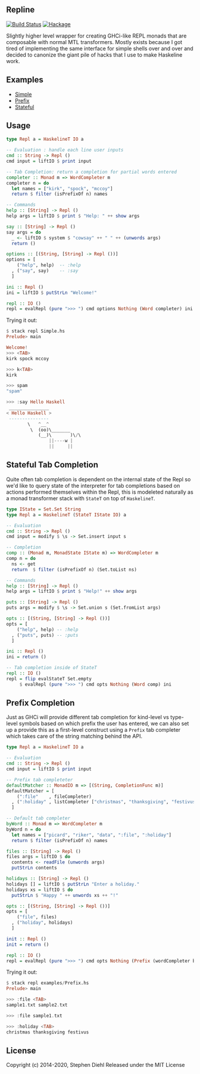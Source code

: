 Repline
-------

[![Build Status](https://travis-ci.org/sdiehl/repline.svg)](https://travis-ci.org/sdiehl/repline)
[![Hackage](https://img.shields.io/hackage/v/repline.svg)](https://hackage.haskell.org/package/repline)

Slightly higher level wrapper for creating GHCi-like REPL monads that are composable with normal MTL
transformers. Mostly exists because I got tired of implementing the same interface for simple shells over and
over and decided to canonize the giant pile of hacks that I use to make Haskeline work.

Examples
--------

* [Simple](examples/Simple.hs)
* [Prefix](examples/Prefix.hs)
* [Stateful](examples/Stateful.hs)

Usage
-----

```haskell
type Repl a = HaskelineT IO a

-- Evaluation : handle each line user inputs
cmd :: String -> Repl ()
cmd input = liftIO $ print input

-- Tab Completion: return a completion for partial words entered
completer :: Monad m => WordCompleter m
completer n = do
  let names = ["kirk", "spock", "mccoy"]
  return $ filter (isPrefixOf n) names

-- Commands
help :: [String] -> Repl ()
help args = liftIO $ print $ "Help: " ++ show args

say :: [String] -> Repl ()
say args = do
  _ <- liftIO $ system $ "cowsay" ++ " " ++ (unwords args)
  return ()

options :: [(String, [String] -> Repl ())]
options = [
    ("help", help)  -- :help
  , ("say", say)    -- :say
  ]

ini :: Repl ()
ini = liftIO $ putStrLn "Welcome!"

repl :: IO ()
repl = evalRepl (pure ">>> ") cmd options Nothing (Word completer) ini
```

Trying it out:

```haskell
$ stack repl Simple.hs
Prelude> main

Welcome!
>>> <TAB>
kirk spock mccoy

>>> k<TAB>
kirk

>>> spam
"spam"

>>> :say Hello Haskell
 _______________
< Hello Haskell >
 ---------------
        \   ^__^
         \  (oo)\_______
            (__)\       )\/\
                ||----w |
                ||     ||
```


Stateful Tab Completion
-----------------------

Quite often tab completion is dependent on the internal state of the Repl so we'd like to query state of the
interpreter for tab completions based on actions performed themselves within the Repl, this is modeleted
naturally as a monad transformer stack with ``StateT`` on top of ``HaskelineT``.

```haskell
type IState = Set.Set String
type Repl a = HaskelineT (StateT IState IO) a

-- Evaluation
cmd :: String -> Repl ()
cmd input = modify $ \s -> Set.insert input s

-- Completion
comp :: (Monad m, MonadState IState m) => WordCompleter m
comp n = do
  ns <- get
  return  $ filter (isPrefixOf n) (Set.toList ns)

-- Commands
help :: [String] -> Repl ()
help args = liftIO $ print $ "Help!" ++ show args

puts :: [String] -> Repl ()
puts args = modify $ \s -> Set.union s (Set.fromList args)

opts :: [(String, [String] -> Repl ())]
opts = [
    ("help", help) -- :help
  , ("puts", puts) -- :puts
  ]

ini :: Repl ()
ini = return ()

-- Tab completion inside of StateT
repl :: IO ()
repl = flip evalStateT Set.empty
     $ evalRepl (pure ">>> ") cmd opts Nothing (Word comp) ini
```


Prefix Completion
-----------------

Just as GHCi will provide different tab completion for kind-level vs type-level symbols based on which prefix
the user has entered, we can also set up a provide this as a first-level construct using a ``Prefix`` tab
completer which takes care of the string matching behind the API.

```haskell
type Repl a = HaskelineT IO a

-- Evaluation
cmd :: String -> Repl ()
cmd input = liftIO $ print input

-- Prefix tab completeter
defaultMatcher :: MonadIO m => [(String, CompletionFunc m)]
defaultMatcher = [
    (":file"    , fileCompleter)
  , (":holiday" , listCompleter ["christmas", "thanksgiving", "festivus"])
  ]

-- Default tab completer
byWord :: Monad m => WordCompleter m
byWord n = do
  let names = ["picard", "riker", "data", ":file", ":holiday"]
  return $ filter (isPrefixOf n) names

files :: [String] -> Repl ()
files args = liftIO $ do
  contents <- readFile (unwords args)
  putStrLn contents

holidays :: [String] -> Repl ()
holidays [] = liftIO $ putStrLn "Enter a holiday."
holidays xs = liftIO $ do
  putStrLn $ "Happy " ++ unwords xs ++ "!"

opts :: [(String, [String] -> Repl ())]
opts = [
    ("file", files)
  , ("holiday", holidays)
  ]

init :: Repl ()
init = return ()

repl :: IO ()
repl = evalRepl (pure ">>> ") cmd opts Nothing (Prefix (wordCompleter byWord) defaultMatcher) init
```

Trying it out:

```haskell
$ stack repl examples/Prefix.hs
Prelude> main

>>> :file <TAB>
sample1.txt sample2.txt

>>> :file sample1.txt

>>> :holiday <TAB>
christmas thanksgiving festivus
```

License
-------

Copyright (c) 2014-2020, Stephen Diehl
Released under the MIT License
